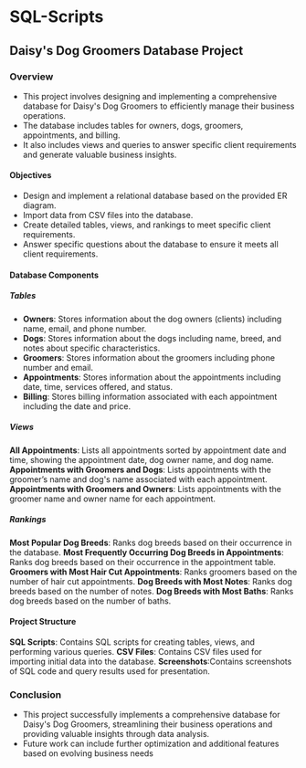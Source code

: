 # SQL-Scripts

## Daisy's Dog Groomers Database Project

### Overview

- This project involves designing and implementing a comprehensive database for Daisy's Dog Groomers to efficiently manage their business operations.
- The database includes tables for owners, dogs, groomers, appointments, and billing.
- It also includes views and queries to answer specific client requirements and generate valuable business insights.

#### Objectives

- Design and implement a relational database based on the provided ER diagram.
- Import data from CSV files into the database.
- Create detailed tables, views, and rankings to meet specific client requirements.
- Answer specific questions about the database to ensure it meets all client requirements.

#### Database Components

##### Tables

- **Owners**: Stores information about the dog owners (clients) including name, email, and phone number.
- **Dogs**: Stores information about the dogs including name, breed, and notes about specific characteristics.
- **Groomers**: Stores information about the groomers including phone number and email.
- **Appointments**: Stores information about the appointments including date, time, services offered, and status.
- **Billing**: Stores billing information associated with each appointment including the date and price.

##### Views

**All Appointments**: Lists all appointments sorted by appointment date and time, showing the appointment date, dog owner name, and dog name.
**Appointments with Groomers and Dogs**: Lists appointments with the groomer’s name and dog's name associated with each appointment.
**Appointments with Groomers and Owners**: Lists appointments with the groomer name and owner name for each appointment.

##### Rankings

**Most Popular Dog Breeds**: Ranks dog breeds based on their occurrence in the database.
**Most Frequently Occurring Dog Breeds in Appointments**: Ranks dog breeds based on their occurrence in the appointment table.
**Groomers with Most Hair Cut Appointments**: Ranks groomers based on the number of hair cut appointments.
**Dog Breeds with Most Notes**: Ranks dog breeds based on the number of notes.
**Dog Breeds with Most Baths**: Ranks dog breeds based on the number of baths.

#### Project Structure

**SQL Scripts**: Contains SQL scripts for creating tables, views, and performing various queries.
**CSV Files**: Contains CSV files used for importing initial data into the database.
**Screenshots**:Contains screenshots of SQL code and query results used for presentation.

### Conclusion
- This project successfully implements a comprehensive database for Daisy's Dog Groomers, streamlining their business operations and 
providing valuable insights through data analysis.
- Future work can include further optimization and additional features based on evolving business needs




